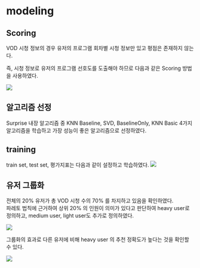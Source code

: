 # modeling

## Scoring

VOD 시청 정보의 경우 유저의 프로그램 회차별 시청 정보만 있고 평점은 존재하지 않는다.

즉, 시청 정보로 유저의 프로그램 선호도를 도출해야 하므로 다음과 같은 Scoring 방법을 사용하였다.

<img src='http://drive.google.com/uc?export=view&id=1AWGwc2rFXaacqo584ukeePOlzM6p1oO2' /><br>

## 알고리즘 선정

Surprise 내장 알고리즘 중 KNN Baseline, SVD, BaselineOnly, KNN Basic 4가지 알고리즘을 학습하고 가장 성능이 좋은 알고리즘으로 선정하였다.

## training

train set, test set, 평가지표는 다음과 같이 설정하고 학습하였다.
<img src='http://drive.google.com/uc?export=view&id=1v3cU4gWy2abqW_608rr1UyfLqxYwQP3v' /><br>

## 유저 그룹화

전체의 20% 유저가 총 VOD 시청 수의 70% 를 차지하고 있음을 확인하였다.  
파레토 법칙에 근거하여 상위 20% 의 인원이 의미가 있다고 판단하여 heavy user로 정의하고, medium user, light user도 추가로 정의하였다.

<img src='http://drive.google.com/uc?export=view&id=1RBKQMAPI1Zm7d-S_1Do75fbml4kc4kyI' /><br>

그룹화의 효과로 다른 유저에 비해 heavy user 의 추천 정확도가 높다는 것을 확인할 수 있다.

<img src='http://drive.google.com/uc?export=view&id=1q3ncvdqqKO93aJJ_u0i4JJbeVnM_nvtv' /><br>

